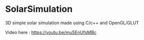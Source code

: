 # SolarSimulation
3D simple solar simulation made using C/c++ and OpenGL/GLUT

Video here : https://youtu.be/muSEnUfsMBc
